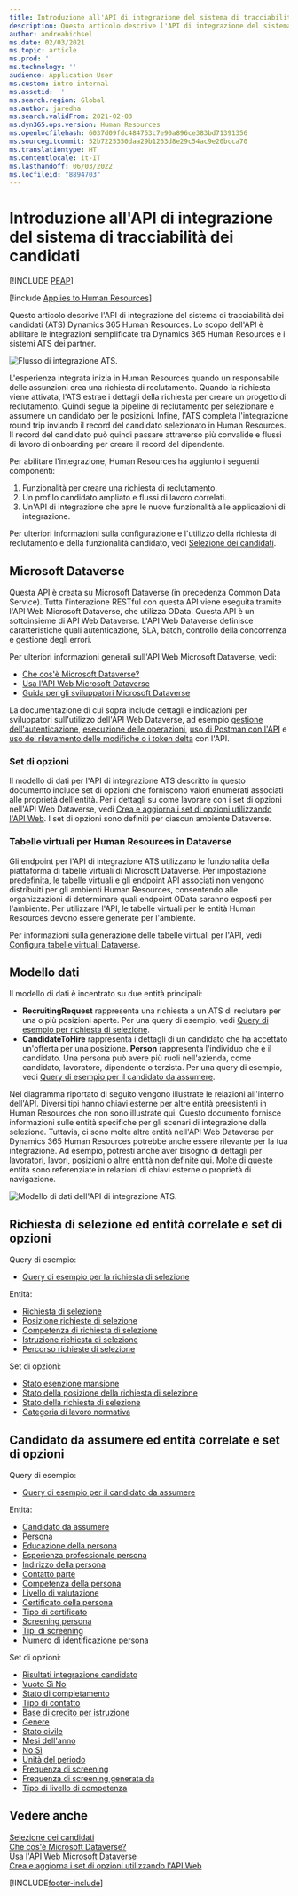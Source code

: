 ```yaml
---
title: Introduzione all'API di integrazione del sistema di tracciabilità dei candidati
description: Questo articolo descrive l'API di integrazione del sistema di tracciabilità dei candidati (ATS) Dynamics 365 Human Resources.
author: andreabichsel
ms.date: 02/03/2021
ms.topic: article
ms.prod: ''
ms.technology: ''
audience: Application User
ms.custom: intro-internal
ms.assetid: ''
ms.search.region: Global
ms.author: jaredha
ms.search.validFrom: 2021-02-03
ms.dyn365.ops.version: Human Resources
ms.openlocfilehash: 6037d09fdc484753c7e90a896ce383bd71391356
ms.sourcegitcommit: 52b7225350daa29b1263d8e29c54ac9e20bcca70
ms.translationtype: HT
ms.contentlocale: it-IT
ms.lasthandoff: 06/03/2022
ms.locfileid: "8894703"
---
```

# <a name="applicant-tracking-system-integration-api-introduction"></a>Introduzione all'API di integrazione del sistema di tracciabilità dei candidati


[!INCLUDE [PEAP](../includes/peap-1.md)]

[!include [Applies to Human Resources](../includes/applies-to-hr.md)]

Questo articolo descrive l'API di integrazione del sistema di tracciabilità dei candidati (ATS) Dynamics 365 Human Resources. Lo scopo dell'API è abilitare le integrazioni semplificate tra Dynamics 365 Human Resources e i sistemi ATS dei partner.

![Flusso di integrazione ATS.](media/hr-admin-integration-ats-api-introduction-flow.png)

L'esperienza integrata inizia in Human Resources quando un responsabile delle assunzioni crea una richiesta di reclutamento. Quando la richiesta viene attivata, l'ATS estrae i dettagli della richiesta per creare un progetto di reclutamento. Quindi segue la pipeline di reclutamento per selezionare e assumere un candidato per le posizioni. Infine, l'ATS completa l'integrazione round trip inviando il record del candidato selezionato in Human Resources. Il record del candidato può quindi passare attraverso più convalide e flussi di lavoro di onboarding per creare il record del dipendente.

Per abilitare l'integrazione, Human Resources ha aggiunto i seguenti componenti:

1.  Funzionalità per creare una richiesta di reclutamento.
2.  Un profilo candidato ampliato e flussi di lavoro correlati.
3.  Un'API di integrazione che apre le nuove funzionalità alle applicazioni di integrazione.

Per ulteriori informazioni sulla configurazione e l'utilizzo della richiesta di reclutamento e della funzionalità candidato, vedi [Selezione dei candidati](hr-personnel-recruit.md).

## <a name="microsoft-dataverse"></a>Microsoft Dataverse

Questa API è creata su Microsoft Dataverse (in precedenza Common Data Service). Tutta l'interazione RESTful con questa API viene eseguita tramite l'API Web Microsoft Dataverse, che utilizza OData. Questa API è un sottoinsieme di API Web Dataverse. L'API Web Dataverse definisce caratteristiche quali autenticazione, SLA, batch, controllo della concorrenza e gestione degli errori.

Per ulteriori informazioni generali sull'API Web Microsoft Dataverse, vedi:

- [Che cos'è Microsoft Dataverse?](/powerapps/maker/data-platform/data-platform-intro)
- [Usa l'API Web Microsoft Dataverse](/powerapps/developer/data-platform/webapi/overview)
- [Guida per gli sviluppatori Microsoft Dataverse](/powerapps/developer/data-platform)

La documentazione di cui sopra include dettagli e indicazioni per sviluppatori sull'utilizzo dell'API Web Dataverse, ad esempio [gestione dell'autenticazione](/powerapps/developer/data-platform/webapi/authenticate-web-api), [esecuzione delle operazioni](/powerapps/developer/data-platform/webapi/perform-operations-web-api), [uso di Postman con l'API](/powerapps/developer/data-platform/webapi/use-postman-web-api) e [uso del rilevamento delle modifiche o i token delta](/powerapps/developer/data-platform/use-change-tracking-synchronize-data-external-systems) con l'API.

### <a name="option-sets"></a>Set di opzioni

Il modello di dati per l'API di integrazione ATS descritto in questo documento include set di opzioni che forniscono valori enumerati associati alle proprietà dell'entità. Per i dettagli su come lavorare con i set di opzioni nell'API Web Dataverse, vedi [Crea e aggiorna i set di opzioni utilizzando l'API Web](/powerapps/developer/data-platform/webapi/create-update-optionsets). I set di opzioni sono definiti per ciascun ambiente Dataverse.

### <a name="virtual-tables-for-human-resources-in-dataverse"></a>Tabelle virtuali per Human Resources in Dataverse

Gli endpoint per l'API di integrazione ATS utilizzano le funzionalità della piattaforma di tabelle virtuali di Microsoft Dataverse. Per impostazione predefinita, le tabelle virtuali e gli endpoint API associati non vengono distribuiti per gli ambienti Human Resources, consentendo alle organizzazioni di determinare quali endpoint OData saranno esposti per l'ambiente. Per utilizzare l'API, le tabelle virtuali per le entità Human Resources devono essere generate per l'ambiente. 

Per informazioni sulla generazione delle tabelle virtuali per l'API, vedi [Configura tabelle virtuali Dataverse](./hr-admin-integration-common-data-service-virtual-entities.md).

## <a name="data-model"></a>Modello dati

Il modello di dati è incentrato su due entità principali:

- **RecruitingRequest** rappresenta una richiesta a un ATS di reclutare per una o più posizioni aperte. Per una query di esempio, vedi [Query di esempio per richiesta di selezione](hr-admin-integration-ats-api-recruiting-request-example-query.md).
- **CandidateToHire** rappresenta i dettagli di un candidato che ha accettato un'offerta per una posizione. **Person** rappresenta l'individuo che è il candidato. Una persona può avere più ruoli nell'azienda, come candidato, lavoratore, dipendente o terzista. Per una query di esempio, vedi [Query di esempio per il candidato da assumere](hr-admin-integration-ats-api-candidate-to-hire-example-query.md).

Nel diagramma riportato di seguito vengono illustrate le relazioni all'interno dell'API. Diversi tipi hanno chiavi esterne per altre entità preesistenti in Human Resources che non sono illustrate qui. Questo documento fornisce informazioni sulle entità specifiche per gli scenari di integrazione della selezione. Tuttavia, ci sono molte altre entità nell'API Web Dataverse per Dynamics 365 Human Resources potrebbe anche essere rilevante per la tua integrazione. Ad esempio, potresti anche aver bisogno di dettagli per lavoratori, lavori, posizioni o altre entità non definite qui. Molte di queste entità sono referenziate in relazioni di chiavi esterne o proprietà di navigazione.

![Modello di dati dell'API di integrazione ATS.](media/hr-admin-integration-ats-api-data-model.png)

## <a name="recruiting-request-and-related-entities-and-option-sets"></a>Richiesta di selezione ed entità correlate e set di opzioni

Query di esempio: 

- [Query di esempio per la richiesta di selezione](hr-admin-integration-ats-api-recruiting-request-example-query.md)

Entità:

- [Richiesta di selezione](hr-admin-integration-ats-api-recruiting-request.md)
- [Posizione richieste di selezione](hr-admin-integration-ats-api-recruiting-request-position.md)
- [Competenza di richiesta di selezione](hr-admin-integration-ats-api-recruiting-request-skill.md)
- [Istruzione richiesta di selezione](hr-admin-integration-ats-api-recruiting-request-education.md)
- [Percorso richieste di selezione](hr-admin-integration-ats-api-recruiting-request-location.md)

Set di opzioni:

- [Stato esenzione mansione](hr-admin-integration-ats-api-job-exempt-status.md)
- [Stato della posizione della richiesta di selezione](hr-admin-integration-ats-api-recruiting-request-position-status.md)
- [Stato della richiesta di selezione](hr-admin-integration-ats-api-recruiting-request-status.md)
- [Categoria di lavoro normativa](hr-admin-integration-ats-api-regulatory-job-category.md)

## <a name="candidate-to-hire-and-related-entities-and-option-sets"></a>Candidato da assumere ed entità correlate e set di opzioni

Query di esempio:

- [Query di esempio per il candidato da assumere](hr-admin-integration-ats-api-candidate-to-hire-example-query.md)

Entità:

- [Candidato da assumere](hr-admin-integration-ats-api-candidate-to-hire.md)
- [Persona](hr-admin-integration-ats-api-person.md)
- [Educazione della persona](hr-admin-integration-ats-api-person-education.md)
- [Esperienza professionale persona](hr-admin-integration-ats-api-person-professional-experience.md)
- [Indirizzo della persona](hr-admin-integration-ats-api-person-address.md)
- [Contatto parte](hr-admin-integration-ats-api-party-contact.md)
- [Competenza della persona](hr-admin-integration-ats-api-person-skill.md)
- [Livello di valutazione](hr-admin-integration-ats-api-rating-level.md)
- [Certificato della persona](hr-admin-integration-ats-api-person-certificate.md)
- [Tipo di certificato](hr-admin-integration-ats-api-certificate-type.md)
- [Screening persona](hr-admin-integration-ats-api-person-screening.md)
- [Tipi di screening](hr-admin-integration-ats-api-screening-types.md)
- [Numero di identificazione persona](hr-admin-integration-ats-api-person-identification-number.md)

Set di opzioni:

- [Risultati integrazione candidato](hr-admin-integration-ats-api-applicant-integration-result.md)
- [Vuoto Sì No](hr-admin-integration-ats-api-blank-yes-no.md)
- [Stato di completamento](hr-admin-integration-ats-api-completion-status.md)
- [Tipo di contatto](hr-admin-integration-ats-api-contact-type.md)
- [Base di credito per istruzione](hr-admin-integration-ats-api-education-credit-basis.md)
- [Genere](hr-admin-integration-ats-api-gender.md)
- [Stato civile](hr-admin-integration-ats-api-marital-status.md)
- [Mesi dell'anno](hr-admin-integration-ats-api-months-of-year.md)
- [No Sì](hr-admin-integration-ats-api-no-yes.md)
- [Unità del periodo](hr-admin-integration-ats-api-period-unit.md)
- [Frequenza di screening](hr-admin-integration-ats-api-screening-frequency.md)
- [Frequenza di screening generata da](hr-admin-integration-ats-api-screening-frequency-generate-from.md)
- [Tipo di livello di competenza](hr-admin-integration-ats-api-skill-level-type.md)

## <a name="see-also"></a>Vedere anche

[Selezione dei candidati](hr-personnel-recruit.md)<br>
[Che cos'è Microsoft Dataverse?](/powerapps/maker/data-platform/data-platform-intro)<br>
[Usa l'API Web Microsoft Dataverse](/powerapps/developer/data-platform/webapi/overview)<br>
[Crea e aggiorna i set di opzioni utilizzando l'API Web](/powerapps/developer/data-platform/webapi/create-update-optionsets)<br>

[!INCLUDE[footer-include](../includes/footer-banner.md)]
